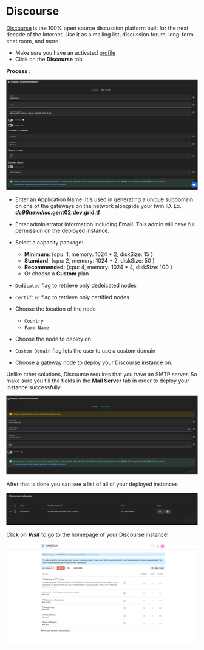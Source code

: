 # Discourse

[Discourse](https://www.discourse.org/) is the 100% open source discussion platform built for the next decade of the Internet. Use it as a mailing list, discussion forum, long-form chat room, and more!

- Make sure you have an activated [profile](./wallet_connector.md)
- Click on the **Discourse** tab

__Process__ :

![ ](./img/discourse1.png)

- Enter an Application Name. It's used in generating a unique subdomain on one of the gateways on the network alongside your twin ID. Ex. ***dc98newdisc*.gent02.dev.grid.tf**

- Enter administrator information including **Email**. This admin will have full permission on the deployed instance.
- Select a capacity package:
    - **Minimum**: {cpu: 1, memory: 1024 * 2, diskSize: 15 }
    - **Standard**: {cpu: 2, memory: 1024 * 2, diskSize: 50 }
    - **Recommended**: {cpu: 4, memory: 1024 * 4, diskSize: 100 }
    - Or choose a **Custom** plan

- `Dedicated` flag to retrieve only dedeicated nodes 
- `Certified` flag to retrieve only certified nodes 
- Choose the location of the node
   - `Country`
   - `Farm Name`
- Choose the node to deploy on 
- `Custom Domain` flag lets the user to use a custom domain
- Choose a gateway node to deploy your Discourse instance on.

Unlike other solutions, Discourse requires that you have an SMTP server. So make sure you fill the fields in the **Mail Server** tab in order to deploy your instance successfully.

![ ](./img/discourse4.png)

After that is done you can see a list of all of your deployed instances

![ ](./img/discourse5.png)

Click on ***Visit*** to go to the homepage of your Discourse instance! 

![ ](./img/discourse6.png)
